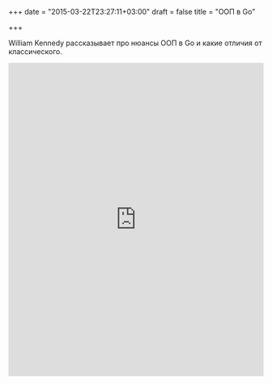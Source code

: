 +++
date = "2015-03-22T23:27:11+03:00"
draft = false
title = "ООП в Go"

+++

<p>William Kennedy рассказывает про нюансы ООП в Go и какие отличия от классического.</p>
 <iframe width="100%" height="620" src="https://www.youtube.com/embed/gRpUfjTwSOo" frameborder="0" allowfullscreen></iframe>